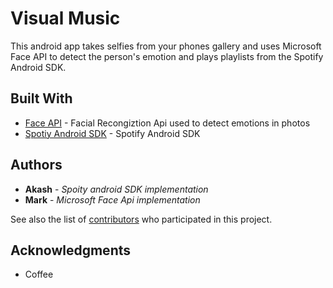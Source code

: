 # Visual Music

This android app takes selfies from your phones gallery and uses Microsoft Face API to detect the person's emotion and plays playlists from the Spotify Android SDK.

## Built With

* [Face API](https://azure.microsoft.com/en-us/services/cognitive-services/face/) - Facial Recongiztion Api used to detect emotions in photos
* [Spotiy Android SDK](https://developer.spotify.com/documentation/android/) - Spotify Android SDK

## Authors

* **Akash** - *Spoity android SDK implementation* 
* **Mark** - *Microsoft Face Api implementation*

See also the list of [contributors](https://github.com/markser/VisualMusic/graphs/contributors) who participated in this project.


## Acknowledgments

* Coffee

